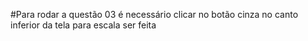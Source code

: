 #Para rodar a questão 03 é necessário clicar no botão cinza no canto inferior da
tela para escala ser feita
